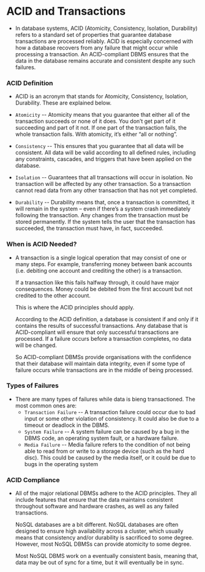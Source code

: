 # ACID and Transactions

- In database systems, ACID (Atomicity, Consistency, Isolation, Durability) refers to a standard set of properties that guarantee database transactions are processed reliably. ACID is especially concerned with how a database recovers from any failure that might occur while processing a transaction. An ACID-compliant DBMS ensures that the data in the database remains accurate and consistent despite any such failures.

### ACID Definition

- ACID is an acronym that stands for Atomicity, Consistency, Isolation, Durability. These are explained below.

- `Atomicity` -- Atomicity means that you guarantee that either all of the transaction succeeds or none of it does. You don’t get part of it succeeding and part of it not. If one part of the transaction fails, the whole transaction fails. With atomicity, it’s either “all or nothing”.

- `Consistency` -- This ensures that you guarantee that all data will be consistent. All data will be valid according to all defined rules, including any constraints, cascades, and triggers that have been applied on the database.

- `Isolation` -- Guarantees that all transactions will occur in isolation. No transaction will be affected by any other transaction. So a transaction cannot read data from any other transaction that has not yet completed.

- `Durability` -- Durability means that, once a transaction is committed, it will remain in the system – even if there’s a system crash immediately following the transaction. Any changes from the transaction must be stored permanently. If the system tells the user that the transaction has succeeded, the transaction must have, in fact, succeeded.

### When is ACID Needed?

- A transaction is a single logical operation that may consist of one or many steps. For example, transferring money between bank accounts (i.e. debiting one account and crediting the other) is a transaction.

  If a transaction like this fails halfway through, it could have major consequences. Money could be debited from the first account but not credited to the other account.

  This is where the ACID principles should apply.

  According to the ACID definition, a database is consistent if and only if it contains the results of successful transactions. Any database that is ACID-compliant will ensure that only successful transactions are processed. If a failure occurs before a transaction completes, no data will be changed.
  
  So ACID-compliant DBMSs provide organisations with the confidence that their database will maintain data integrity, even if some type of failure occurs while transactions are in the middle of being processed.
  
### Types of Failures

- There are many types of failures while data is bieng transactioned. The most common ones are:
  - `Transaction Failure` -- A transaction failure could occur due to bad input or some other violation of consistency. It could also be due to a timeout or deadlock in the DBMS.
  - `System Failure` -- A system failure can be caused by a bug in the DBMS code, an operating system fault, or a hardware failure.
  - `Media Failure` -- Media failure refers to the condition of not being able to read from or write to a storage device (such as the hard disc). This could be caused by the media itself, or it could be due to bugs in the operating system

### ACID Compliance

- All of the major relational DBMSs adhere to the ACID principles. They all include features that ensure that the data maintains consistent throughout software and hardware crashes, as well as any failed transactions.

  NoSQL databases are a bit different. NoSQL databases are often designed to ensure high availability across a cluster, which usually means that consistency and/or durability is sacrificed to some degree. However, most NoSQL DBMSs can provide atomicity to some degree.
  
  Most NoSQL DBMS work on a eventually consistent basis, meaning that, data may be out of sync for a time, but it will eventually be in sync.
